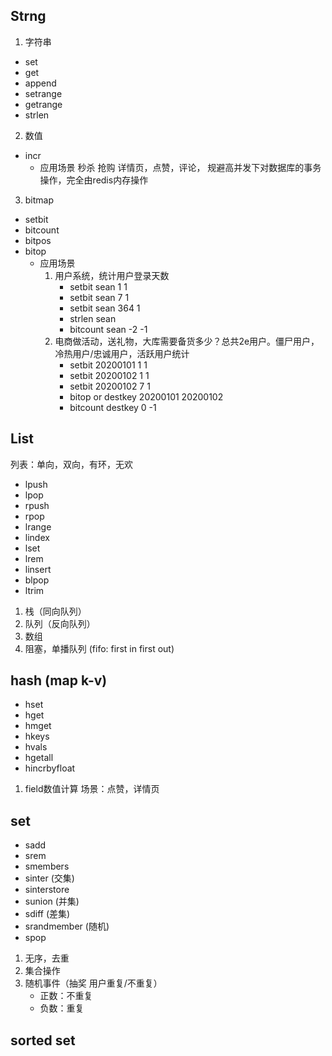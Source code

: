 ## Strng

1. 字符串

- set
- get
- append
- setrange
- getrange
- strlen

2. 数值

- incr
    - 应用场景 秒杀 抢购 详情页，点赞，评论， 规避高并发下对数据库的事务操作，完全由redis内存操作

3. bitmap

- setbit
- bitcount
- bitpos
- bitop
    - 应用场景
        1. 用户系统，统计用户登录天数 
            - setbit sean 1 1
            - setbit sean 7 1
            - setbit sean 364 1
            - strlen sean
            - bitcount sean -2 -1
        2. 电商做活动，送礼物，大库需要备货多少？总共2e用户。僵尸用户，冷热用户/忠诚用户，活跃用户统计
            - setbit 20200101 1 1
            - setbit 20200102 1 1
            - setbit 20200102 7 1
            - bitop or destkey 20200101 20200102
            - bitcount destkey 0 -1

## List

列表：单向，双向，有环，无欢
- lpush
- lpop
- rpush
- rpop
- lrange
- lindex
- lset
- lrem
- linsert
- blpop
- ltrim

1. 栈（同向队列）
2. 队列（反向队列）
3. 数组
4. 阻塞，单播队列 (fifo: first in first out)

## hash (map k-v)

- hset
- hget
- hmget
- hkeys
- hvals
- hgetall
- hincrbyfloat

1. field数值计算 场景：点赞，详情页

## set

- sadd
- srem
- smembers
- sinter (交集)
- sinterstore
- sunion (并集)
- sdiff (差集)
- srandmember (随机)
- spop

1. 无序，去重
2. 集合操作
3. 随机事件（抽奖 用户重复/不重复）
    - 正数：不重复
    - 负数：重复

## sorted set



